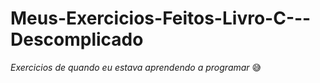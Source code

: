 # Meus-Exercicios-Feitos-Livro-C---Descomplicado
*Exercicios de quando eu estava aprendendo a programar*  :sweat_smile:
